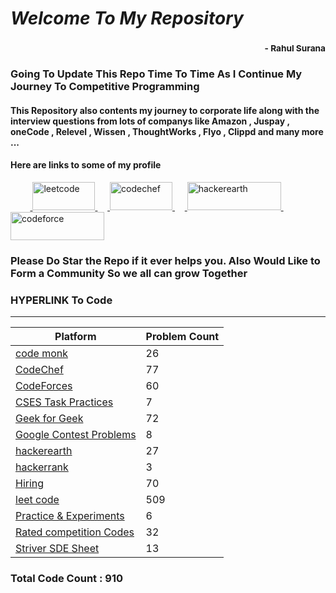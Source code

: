 # *Welcome To My Repository*
### <div style='text-align:right'><sub> - Rahul Surana</sub></div>
### Going To Update This Repo Time To Time As I Continue My Journey To Competitive Programming
#### This Repository also contents my journey to corporate life along with the interview questions from lots of companys like Amazon , Juspay , oneCode , Relevel , Wissen , ThoughtWorks , Flyo , Clippd and many more ... 
#### Here are links to some of my profile 
</a>&nbsp;&nbsp;&nbsp;&nbsp;&nbsp;&nbsp;&nbsp;&nbsp;<!-- Leetcode --><a href="https://leetcode.com/rasuru04/" target="_blank"> <img src="https://miro.medium.com/max/1838/1*gBkMCGTAdSk4tu17SCa7RQ.png" alt="leetcode" width="100" height="45"/>  </a>&nbsp;&nbsp;&nbsp;&nbsp;<!-- CodeChef --><a href="https://www.codechef.com/users/suru_4851" target="_blank"> <img src="https://cdn.codechef.com/sites/all/themes/abessive/cc-logo.png" alt="codechef" width="100" height="45"/>  </a>&nbsp;&nbsp;&nbsp;&nbsp;<!-- Hacker Earth --><a href="https://www.hackerearth.com/@Rahul_surana" target="_blank"> <img src="https://static-fastly.hackerearth.com/newton/static/images/he-header-logo.svg" alt="hackerearth" width="150" height="45"/>  </a>&nbsp;&nbsp;&nbsp;&nbsp;<!-- Code Forces --><a href="https://codeforces.com/profile/suru_4851" target="_blank"> <img src="https://codeforces.org/s/55900/images/codeforces-sponsored-by-ton.png" alt="codeforce" width="150" height="45"/>  </a>
### Please Do Star the Repo if it ever helps you. Also Would Like to Form a Community So we all can grow Together
### HYPERLINK To Code
***
| Platform  |  Problem Count |
| --------  |  ------------- |
|    [ code monk ](./code%20monk)     |      26    |
|    [ CodeChef ](./CodeChef)     |      77    |
|    [ CodeForces ](./CodeForces)     |      60    |
|    [ CSES Task Practices ](./CSES%20Task%20Practices)     |      7    |
|    [ Geek for Geek ](./Geek%20for%20Geek)     |      72    |
|    [ Google Contest Problems ](./Google%20Contest%20Problems)     |      8    |
|    [ hackerearth ](./hackerearth)     |      27    |
|    [ hackerrank ](./hackerrank)     |      3    |
|    [ Hiring ](./Hiring)     |      70    |
|    [ leet code ](./leet%20code)     |      509    |
|    [ Practice & Experiments ](./Practice%20&%20Experiments)     |      6    |
|    [ Rated competition Codes ](./Rated%20competition%20Codes)     |      32    |
|    [ Striver SDE Sheet ](./Striver%20SDE%20Sheet)     |      13    |

### Total Code Count : 910